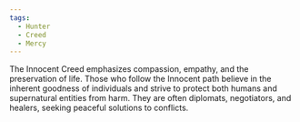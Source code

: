 ```yaml
---
tags:
  - Hunter
  - Creed
  - Mercy
---
```

The Innocent Creed emphasizes compassion, empathy, and the preservation of life. Those who follow the Innocent path believe in the inherent goodness of individuals and strive to protect both humans and supernatural entities from harm. They are often diplomats, negotiators, and healers, seeking peaceful solutions to conflicts.